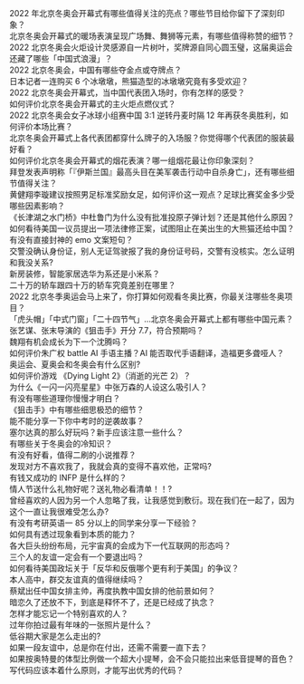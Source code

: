 2022 年北京冬奥会开幕式有哪些值得关注的亮点？哪些节目给你留下了深刻印象？  
北京冬奥会开幕式的暖场表演呈现广场舞、舞狮等元素，有哪些值得称赞的细节？  
2022 北京冬奥会火炬设计灵感源自一片树叶，奖牌源自同心圆玉璧，这届奥运会还藏了哪些「中国式浪漫」？  
2022 北京冬奥会，中国有哪些夺金点或夺牌点？  
日本记者一连购买 6 个冰墩墩，熊猫造型的冰墩墩究竟有多受欢迎？  
2022 北京冬奥会开幕式，当中国代表团入场时，你有怎样的感受？  
如何评价北京冬奥会开幕式的主火炬点燃仪式？  
2022 北京冬奥会女子冰球小组赛中国 3:1 逆转丹麦时隔 12 年再获冬奥胜利，如何评价本场比赛？  
北京冬奥会开幕式上各代表团都穿什么牌子的入场服？你觉得哪个代表团的服装最好看？  
如何评价北京冬奥会开幕式的烟花表演？哪一组烟花最让你印象深刻？  
拜登发表声明称「『伊斯兰国』最高头目在美军袭击行动中自杀身亡」，还有哪些细节值得关注？  
黄健翔李璇建议按照男足标准奖励女足，如何评价这一观点？足球比赛奖金多少受哪些因素影响？  
《长津湖之水门桥》中杜鲁门为什么没有批准投原子弹计划？还是其他什么原因？  
如何看待美国一议员提出一项法律修正案，试图阻止在美出生的大熊猫还给中国？  
有没有直接封神的 emo 文案短句？  
交警没确认身份证，别人无证驾驶报了我的身份证号码，交警有没核实。怎么证明和我没关系?  
新房装修，智能家居选华为系还是小米系？  
二十万的轿车跟四十万的轿车究竟差别在哪里？  
2022 北京冬季奥运会马上来了，你打算如何观看冬奥比赛，你最关注哪些冬奥项目？  
「虎头帽」「中式门窗」「二十四节气」…北京冬奥会开幕式上都有哪些中国元素？  
张艺谋、张末导演的《狙击手》开分 7.7，符合预期吗？  
魏翔有机会成长为下一个沈腾吗？  
如何评价朱广权 battle AI 手语主播？AI 能否取代手语翻译，造福更多聋哑人？  
奥运会、夏奥会和冬奥会有什么区别?  
如何评价游戏 《Dying Light 2》（消逝的光芒 2）？  
为什么《一闪一闪亮星星》中张万森的人设这么吸引人？  
有没有哪些道理你慢慢才明白？  
《狙击手》中有哪些细思极恐的细节？  
能不能分享一下你中考时的逆袭故事？  
塞尔达真的那么好玩吗？新手应该注意一些什么？  
有哪些关于冬奥会的冷知识？  
有没有好看，值得二刷的小说推荐？  
发现对方不喜欢我了，我就会真的变得不喜欢他，正常吗?  
有钱又成功的 INFP 是什么样的？  
情人节送什么礼物好呢？送礼物必看清单！！?  
曾经喜欢的人因为另一个人忽略了我，让我感觉到敷衍。现在我们在一起了，因为这个一直让我很难受怎么办?  
有没有考研英语一 85 分以上的同学来分享一下经验？  
如何具有透过现象看到本质的能力？  
各大巨头纷纷布局，元宇宙真的会成为下一代互联网的形态吗？  
三个人的友谊一定会有一个要退出吗？  
如何看待美国政坛关于「反华和反俄哪个更有利于美国」的争议？  
本人高中，群交友谊真的值得继续吗？  
蔡斌出任中国女排主帅，再度执教中国女排的他前景如何？  
暗恋久了还放不下，到底是释怀不了，还是已经成了执念？  
怎样才能忘记一个特别喜欢的人？  
过年你拍过最有年味的一张照片是什么？  
低谷期大家是怎么走出的?  
如果一段友谊中，总是你在付出，还需不需要一直下去？  
如果按奥特曼的体型比例做一个超大小提琴，会不会只能拉出来低音提琴的音色？  
写代码应该本着什么原则，才能写出优秀的代码？  
